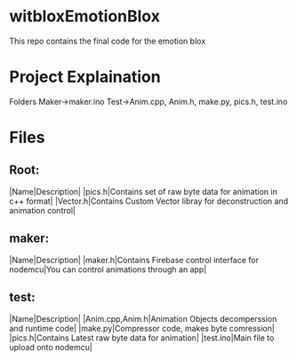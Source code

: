 # witbloxEmotionBlox
This repo contains the final code for the emotion blox

<h1>Project Explaination</h1>

Folders
Maker->maker.ino
Test->Anim.cpp, Anim.h, make.py, pics.h, test.ino

<h1>Files</h1>

<h2>Root:</h2>

|Name|Description|
|pics.h|Contains set of raw byte data for animation in c++ format|
|Vector.h|Contains Custom Vector libray for deconstruction and animation control|

<h2>maker:</h2>

|Name|Description|
|maker.h|Contains Firebase control interface for nodemcu|You can control animations through an app|

<h2>test:</h2>

|Name|Description|
|Anim.cpp,Anim.h|Animation Objects decomperssion and runtime code|
|make.py|Compressor code, makes byte comression|
|pics.h|Contains Latest raw byte data for animation|
|test.ino|Main file to upload onto nodemcu|